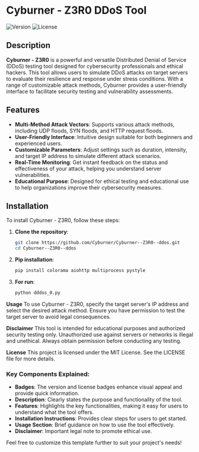 # Cyburner - Z3R0 DDoS Tool

![Version](https://img.shields.io/badge/version-1.0.0-brightgreen)
![License](https://img.shields.io/badge/license-MIT-blue)

## Description
**Cyburner - Z3R0** is a powerful and versatile Distributed Denial of Service (DDoS) testing tool designed for cybersecurity professionals and ethical hackers. This tool allows users to simulate DDoS attacks on target servers to evaluate their resilience and response under stress conditions. With a range of customizable attack methods, Cyburner provides a user-friendly interface to facilitate security testing and vulnerability assessments.

## Features
- **Multi-Method Attack Vectors**: Supports various attack methods, including UDP floods, SYN floods, and HTTP request floods.
- **User-Friendly Interface**: Intuitive design suitable for both beginners and experienced users.
- **Customizable Parameters**: Adjust settings such as duration, intensity, and target IP address to simulate different attack scenarios.
- **Real-Time Monitoring**: Get instant feedback on the status and effectiveness of your attack, helping you understand server vulnerabilities.
- **Educational Purpose**: Designed for ethical testing and educational use to help organizations improve their cybersecurity measures.

## Installation
To install Cyburner - Z3R0, follow these steps:

1. **Clone the repository**:
   ```bash
   git clone https://github.com/Cyburner/Cyburner--Z3R0--ddos.git
   cd Cyburner--Z3R0--ddos

2. **Pip installation**:
   ```bash
   pip install colorama aiohttp multiprocess pystyle
   
3. **For run**:
   ```bash
   python dddos_0.py
   
**Usage**
To use Cyburner - Z3R0, specify the target server's IP address and select the desired attack method. Ensure you have permission to test the target server to avoid legal consequences.

**Disclaimer**
This tool is intended for educational purposes and authorized security testing only. Unauthorized use against servers or networks is illegal and unethical. Always obtain permission before conducting any testing.

**License**
This project is licensed under the MIT License. See the LICENSE file for more details.
### Key Components Explained:

- **Badges**: The version and license badges enhance visual appeal and provide quick information.
- **Description**: Clearly states the purpose and functionality of the tool.
- **Features**: Highlights the key functionalities, making it easy for users to understand what the tool offers.
- **Installation Instructions**: Provides clear steps for users to get started.
- **Usage Section**: Brief guidance on how to use the tool effectively.
- **Disclaimer**: Important legal note to promote ethical use.

Feel free to customize this template further to suit your project's needs!
